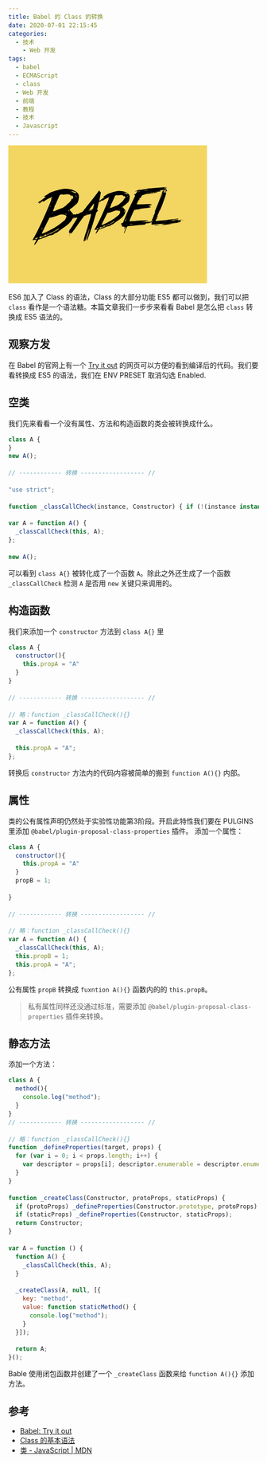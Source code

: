 ```yaml
---
title: Babel 的 Class 的转换
date: 2020-07-01 22:15:45
categories:
  - 技术
    - Web 开发
tags: 
  - babel
  - ECMAScript
  - class
  - Web 开发
  - 前端
  - 教程
  - 技术
  - Javascript
---
```

![babel class 转换](/asset/babel.png)

ES6 加入了 Class 的语法，Class 的大部分功能 ES5 都可以做到，我们可以把 `class` 看作是一个语法糖。本篇文章我们一步步来看看 Babel 是怎么把 `class` 转换成 ES5 语法的。

<!-- more -->

## 观察方发
在 Babel 的官网上有一个 [Try it out][Babel: Try it out] 的网页可以方便的看到编译后的代码。我们要看转换成 ES5 的语法，我们在 ENV PRESET 取消勾选 Enabled.

## 空类
我们先来看看一个没有属性、方法和构造函数的类会被转换成什么。
```javascript
class A {
}
new A();

// ------------ 转换 ------------------ //

"use strict";

function _classCallCheck(instance, Constructor) { if (!(instance instanceof Constructor)) { throw new TypeError("Cannot call a class as a function"); } }

var A = function A() {
  _classCallCheck(this, A);
};

new A();
```
可以看到 `class A{}` 被转化成了一个函数 `A`。除此之外还生成了一个函数 `_classCallCheck` 检测 `A` 是否用 `new` 关键只来调用的。

## 构造函数
我们来添加一个 `constructor` 方法到 `class A{}` 里
```javascript
class A {
  constructor(){
    this.propA = "A"
  }
}

// ------------ 转换 ------------------ //

// 略：function _classCallCheck(){}
var A = function A() {
  _classCallCheck(this, A);

  this.propA = "A";
};
```
转换后 `constructor` 方法内的代码内容被简单的搬到 `function A(){}` 内部。 
## 属性
类的公有属性声明仍然处于实验性功能第3阶段。开启此特性我们要在 PULGINS 里添加 `@babel/plugin-proposal-class-properties` 插件。
添加一个属性：
```javascript
class A {
  constructor(){
    this.propA = "A"
  }
  propB = 1;
  
}

// ------------ 转换 ------------------ //

// 略：function _classCallCheck(){}
var A = function A() {
  _classCallCheck(this, A);
  this.propB = 1;
  this.propA = "A";
};
```
公有属性 `propB` 转换成 `fuxntion A(){}` 函数内的的 `this.propB`。
> 私有属性同样还没通过标准，需要添加 `@babel/plugin-proposal-class-properties` 插件来转换。
## 静态方法
添加一个方法：
```javascript
class A {
  method(){
    console.log("method");
  } 
}
// ------------ 转换 ------------------ //

// 略：function _classCallCheck(){}
function _defineProperties(target, props) { 
  for (var i = 0; i < props.length; i++) { 
    var descriptor = props[i]; descriptor.enumerable = descriptor.enumerable || false; descriptor.configurable = true; if ("value" in descriptor) descriptor.writable = true; Object.defineProperty(target, descriptor.key, descriptor); 
  } 
}

function _createClass(Constructor, protoProps, staticProps) { 
  if (protoProps) _defineProperties(Constructor.prototype, protoProps);
  if (staticProps) _defineProperties(Constructor, staticProps); 
  return Constructor; 
}

var A = function () {
  function A() {
    _classCallCheck(this, A);
  }

  _createClass(A, null, [{
    key: "method",
    value: function staticMethod() {
      console.log("method");
    }
  }]);

  return A;
}();
```
Bable 使用闭包函数并创建了一个 `_createClass` 函数来给 `function A(){}` 添加方法。


## 参考
- [Babel: Try it out]
- [Class 的基本语法]
- [类 - JavaScript | MDN]

[Class 的基本语法]:https://es6.ruanyifeng.com/#docs/class
[Babel: Try it out]:https://babeljs.io/repl
[类 - JavaScript | MDN]:https://developer.mozilla.org/zh-CN/docs/Web/JavaScript/Reference/Classes
